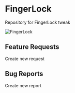 # FingerLock
Repository for FingerLock tweak

![FingerLock](http://mtac.app/assets/images/fingerlockbanner.png)

## Feature Requests

Create new request

## Bug Reports

Create new report
